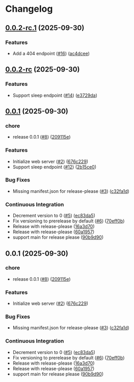 # Changelog

## [0.0.2-rc.1](https://github.com/c-warren/cdnc-release-please-test/compare/cdnc-release-please-test-v0.0.2-rc...cdnc-release-please-test-v0.0.2-rc.1) (2025-09-30)


### Features

* Add a 404 endpoint ([#16](https://github.com/c-warren/cdnc-release-please-test/issues/16)) ([ac4dcee](https://github.com/c-warren/cdnc-release-please-test/commit/ac4dceeb91e8536bb338f6c11ae1ce19fc5d9988))

## [0.0.2-rc](https://github.com/c-warren/cdnc-release-please-test/compare/cdnc-release-please-test-v0.0.1...cdnc-release-please-test-v0.0.2-rc) (2025-09-30)


### Features

* Support sleep endpoint ([#14](https://github.com/c-warren/cdnc-release-please-test/issues/14)) ([e3729da](https://github.com/c-warren/cdnc-release-please-test/commit/e3729daa98bdf2817fdc667268eb1f79e4cbb72d))

## [0.0.1](https://github.com/c-warren/cdnc-release-please-test/compare/cdnc-release-please-test-v0.0.1...cdnc-release-please-test-v0.0.1) (2025-09-30)


### chore

* release 0.0.1 ([#8](https://github.com/c-warren/cdnc-release-please-test/issues/8)) ([209115e](https://github.com/c-warren/cdnc-release-please-test/commit/209115e2f27953833417a04df1779fa5779dc291))


### Features

* Initialize web server ([#2](https://github.com/c-warren/cdnc-release-please-test/issues/2)) ([676c229](https://github.com/c-warren/cdnc-release-please-test/commit/676c22989fbed66634f6c9ff36590cf1629f39e5))
* Support sleep endpoint ([#12](https://github.com/c-warren/cdnc-release-please-test/issues/12)) ([2b15ce0](https://github.com/c-warren/cdnc-release-please-test/commit/2b15ce079bed6e0b9c6f42f27eae206e59ff3772))


### Bug Fixes

* Missing manifest.json for release-please ([#3](https://github.com/c-warren/cdnc-release-please-test/issues/3)) ([c32fa1d](https://github.com/c-warren/cdnc-release-please-test/commit/c32fa1df297d2bc330743ef9d70dc2c8f800def4))


### Continuous Integration

* Decrement version to 0 ([#5](https://github.com/c-warren/cdnc-release-please-test/issues/5)) ([ec83da5](https://github.com/c-warren/cdnc-release-please-test/commit/ec83da5207cc1e56b63a08267c4adf09306303f3))
* Fix versioning to prerelease by default ([#6](https://github.com/c-warren/cdnc-release-please-test/issues/6)) ([70eff0b](https://github.com/c-warren/cdnc-release-please-test/commit/70eff0b25af18b40447931f20fa5f009a06c8c60))
* Release with release-please ([16a3d70](https://github.com/c-warren/cdnc-release-please-test/commit/16a3d70120946962c1e9fb7ae497ff434375fcba))
* Release with release-please ([60a1957](https://github.com/c-warren/cdnc-release-please-test/commit/60a195745b7194ae401dc1e7d12257949bdb71e5))
* support main for release please ([90b9d90](https://github.com/c-warren/cdnc-release-please-test/commit/90b9d90fe467daaa26f3288b9c0b4c6a98962810))

## 0.0.1 (2025-09-30)


### chore

* release 0.0.1 ([#8](https://github.com/c-warren/cdnc-release-please-test/issues/8)) ([209115e](https://github.com/c-warren/cdnc-release-please-test/commit/209115e2f27953833417a04df1779fa5779dc291))


### Features

* Initialize web server ([#2](https://github.com/c-warren/cdnc-release-please-test/issues/2)) ([676c229](https://github.com/c-warren/cdnc-release-please-test/commit/676c22989fbed66634f6c9ff36590cf1629f39e5))


### Bug Fixes

* Missing manifest.json for release-please ([#3](https://github.com/c-warren/cdnc-release-please-test/issues/3)) ([c32fa1d](https://github.com/c-warren/cdnc-release-please-test/commit/c32fa1df297d2bc330743ef9d70dc2c8f800def4))


### Continuous Integration

* Decrement version to 0 ([#5](https://github.com/c-warren/cdnc-release-please-test/issues/5)) ([ec83da5](https://github.com/c-warren/cdnc-release-please-test/commit/ec83da5207cc1e56b63a08267c4adf09306303f3))
* Fix versioning to prerelease by default ([#6](https://github.com/c-warren/cdnc-release-please-test/issues/6)) ([70eff0b](https://github.com/c-warren/cdnc-release-please-test/commit/70eff0b25af18b40447931f20fa5f009a06c8c60))
* Release with release-please ([16a3d70](https://github.com/c-warren/cdnc-release-please-test/commit/16a3d70120946962c1e9fb7ae497ff434375fcba))
* Release with release-please ([60a1957](https://github.com/c-warren/cdnc-release-please-test/commit/60a195745b7194ae401dc1e7d12257949bdb71e5))
* support main for release please ([90b9d90](https://github.com/c-warren/cdnc-release-please-test/commit/90b9d90fe467daaa26f3288b9c0b4c6a98962810))
